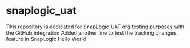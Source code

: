 # snaplogic_uat
This repository is dedicated for SnapLogic UAT org testing purposes with the GitHub integration
Added another line to test the tracking changes feature in SnapLogic
Hello World
